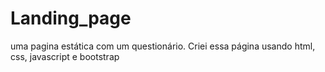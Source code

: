 # Landing_page
uma pagina estática com um questionário. Criei essa página usando html, css, javascript e bootstrap
